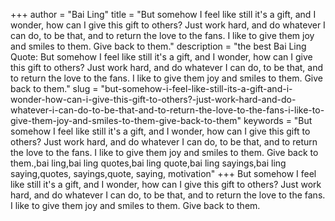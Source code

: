 +++
author = "Bai Ling"
title = "But somehow I feel like still it's a gift, and I wonder, how can I give this gift to others? Just work hard, and do whatever I can do, to be that, and to return the love to the fans. I like to give them joy and smiles to them. Give back to them."
description = "the best Bai Ling Quote: But somehow I feel like still it's a gift, and I wonder, how can I give this gift to others? Just work hard, and do whatever I can do, to be that, and to return the love to the fans. I like to give them joy and smiles to them. Give back to them."
slug = "but-somehow-i-feel-like-still-its-a-gift-and-i-wonder-how-can-i-give-this-gift-to-others?-just-work-hard-and-do-whatever-i-can-do-to-be-that-and-to-return-the-love-to-the-fans-i-like-to-give-them-joy-and-smiles-to-them-give-back-to-them"
keywords = "But somehow I feel like still it's a gift, and I wonder, how can I give this gift to others? Just work hard, and do whatever I can do, to be that, and to return the love to the fans. I like to give them joy and smiles to them. Give back to them.,bai ling,bai ling quotes,bai ling quote,bai ling sayings,bai ling saying,quotes, sayings,quote, saying, motivation"
+++
But somehow I feel like still it's a gift, and I wonder, how can I give this gift to others? Just work hard, and do whatever I can do, to be that, and to return the love to the fans. I like to give them joy and smiles to them. Give back to them.
